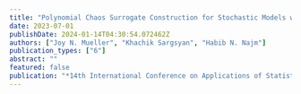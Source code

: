 ```yaml
---
title: "Polynomial Chaos Surrogate Construction for Stochastic Models with Parametric Uncertainty"
date: 2023-07-01
publishDate: 2024-01-14T04:30:54.072462Z
authors: ["Joy N. Mueller", "Khachik Sargsyan", "Habib N. Najm"]
publication_types: ["6"]
abstract: ""
featured: false
publication: "*14th International Conference on Applications of Statistics and Probability in Civil Engineering (ICASP14), Dublin, Ireland*"
---
```


